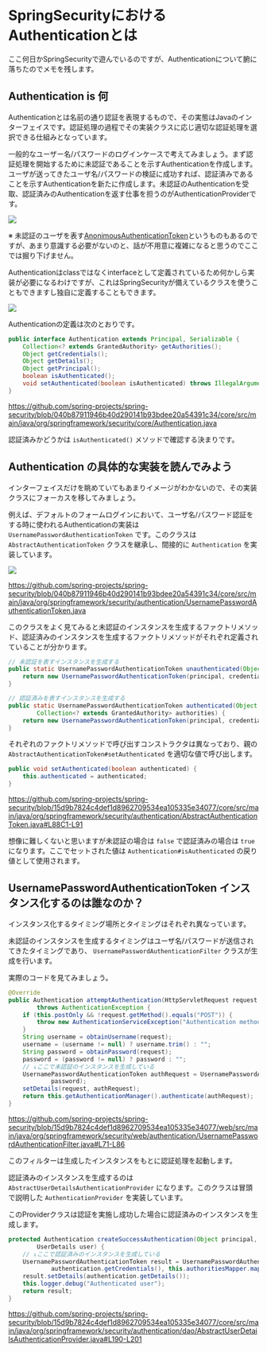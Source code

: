 # SpringSecurityにおけるAuthenticationとは

ここ何日かSpringSecurityで遊んでいるのですが、Authenticationについて腑に落ちたのでメモを残します。

## Authentication is 何

Authenticationとは名前の通り認証を表現するもので、その実態はJavaのインターフェイスです。認証処理の過程でその実装クラスに応じ適切な認証処理を選択できる仕組みとなっています。

一般的なユーザー名/パスワードのログインケースで考えてみましょう。まず認証処理を開始するために未認証であることを示すAuthenticationを作成します。ユーザが送ってきたユーザ名/パスワードの検証に成功すれば、認証済みであることを示すAuthenticationを新たに作成します。未認証のAuthenticationを受取、認証済みのAuthenticationを返す仕事を担うのがAuthenticationProviderです。

![](spring-security-authentication.png)

※ 未認証のユーザを表す[AnonimousAuthenticationToken](https://spring.pleiades.io/spring-security/reference/servlet/authentication/anonymous.html)というものもあるのですが、あまり意識する必要がないのと、話が不用意に複雑になると思うのでここでは掘り下げません。

Authenticationはclassではなくinterfaceとして定義されているため何かしら実装が必要になるわけですが、これはSpringSecurityが備えているクラスを使うこともできますし独自に定義することもできます。

![](spring-security-authentication-2.png)

Authenticationの定義は次のとおりです。

``` java
public interface Authentication extends Principal, Serializable {
	Collection<? extends GrantedAuthority> getAuthorities();
	Object getCredentials();
	Object getDetails();
	Object getPrincipal();
	boolean isAuthenticated();
	void setAuthenticated(boolean isAuthenticated) throws IllegalArgumentException;
}
```

https://github.com/spring-projects/spring-security/blob/040b87911946b40d290141b93bdee20a54391c34/core/src/main/java/org/springframework/security/core/Authentication.java

認証済みかどうかは `isAuthenticated()` メソッドで確認する決まりです。

## Authentication の具体的な実装を読んでみよう

インターフェイスだけを眺めていてもあまりイメージがわかないので、その実装クラスにフォーカスを移してみましょう。

例えば、デフォルトのフォームログインにおいて、ユーザ名/パスワード認証をする時に使われるAuthenticationの実装は `UsernamePasswordAuthenticationToken` です。このクラスは `AbstractAuthenticationToken` クラスを継承し、間接的に `Authentication` を実装しています。

![](spring-security-authentication-3.png)

https://github.com/spring-projects/spring-security/blob/040b87911946b40d290141b93bdee20a54391c34/core/src/main/java/org/springframework/security/authentication/UsernamePasswordAuthenticationToken.java

このクラスをよく見てみると未認証のインスタンスを生成するファクトリメソッド、認証済みのインスタンスを生成するファクトリメソッドがそれぞれ定義されていることが分かります。

``` java
// 未認証を表すインスタンスを生成する
public static UsernamePasswordAuthenticationToken unauthenticated(Object principal, Object credentials) {
    return new UsernamePasswordAuthenticationToken(principal, credentials);
}
```

``` java
// 認証済みを表すインスタンスを生成する
public static UsernamePasswordAuthenticationToken authenticated(Object principal, Object credentials,
        Collection<? extends GrantedAuthority> authorities) {
    return new UsernamePasswordAuthenticationToken(principal, credentials, authorities);
}
```

それぞれのファクトリメソッドで呼び出すコンストラクタは異なっており、親の `AbstractAuthenticationToken#setAuthenticated` を適切な値で呼び出します。

``` java
public void setAuthenticated(boolean authenticated) {
    this.authenticated = authenticated;
}
```

https://github.com/spring-projects/spring-security/blob/15d9b7824c4def1d8962709534ea105335e34077/core/src/main/java/org/springframework/security/authentication/AbstractAuthenticationToken.java#L88C1-L91

想像に難しくないと思いますが未認証の場合は `false` で認証済みの場合は `true` になります。ここでセットされた値は `Authentication#isAuthenticated` の戻り値として使用されます。

## UsernamePasswordAuthenticationToken インスタンス化するのは誰なのか？

インスタンス化するタイミング場所とタイミングはそれぞれ異なっています。

未認証のインスタンスを生成するタイミングはユーザ名/パスワードが送信されてきたタイミングであり、 `UsernamePasswordAuthenticationFilter` クラスが生成を行います。

実際のコードを見てみましょう。

``` java
@Override
public Authentication attemptAuthentication(HttpServletRequest request, HttpServletResponse response)
        throws AuthenticationException {
    if (this.postOnly && !request.getMethod().equals("POST")) {
        throw new AuthenticationServiceException("Authentication method not supported: " + request.getMethod());
    }
    String username = obtainUsername(request);
    username = (username != null) ? username.trim() : "";
    String password = obtainPassword(request);
    password = (password != null) ? password : "";
    // ↓ここで未認証のインスタンスを生成している
    UsernamePasswordAuthenticationToken authRequest = UsernamePasswordAuthenticationToken.unauthenticated(username,
            password);
    setDetails(request, authRequest);
    return this.getAuthenticationManager().authenticate(authRequest);
}
```

https://github.com/spring-projects/spring-security/blob/15d9b7824c4def1d8962709534ea105335e34077/web/src/main/java/org/springframework/security/web/authentication/UsernamePasswordAuthenticationFilter.java#L71-L86

このフィルターは生成したインスタンスをもとに認証処理を起動します。

認証済みのインスタンスを生成するのは `AbstractUserDetailsAuthenticationProvider` になります。このクラスは冒頭で説明した `AuthenticationProvider` を実装しています。

このProviderクラスは認証を実施し成功した場合に認証済みのインスタンスを生成します。

``` java
protected Authentication createSuccessAuthentication(Object principal, Authentication authentication,
        UserDetails user) {
    // ↓ここで認証済みのインスタンスを生成している
    UsernamePasswordAuthenticationToken result = UsernamePasswordAuthenticationToken.authenticated(principal,
            authentication.getCredentials(), this.authoritiesMapper.mapAuthorities(user.getAuthorities()));
    result.setDetails(authentication.getDetails());
    this.logger.debug("Authenticated user");
    return result;
}
```

https://github.com/spring-projects/spring-security/blob/15d9b7824c4def1d8962709534ea105335e34077/core/src/main/java/org/springframework/security/authentication/dao/AbstractUserDetailsAuthenticationProvider.java#L190-L201